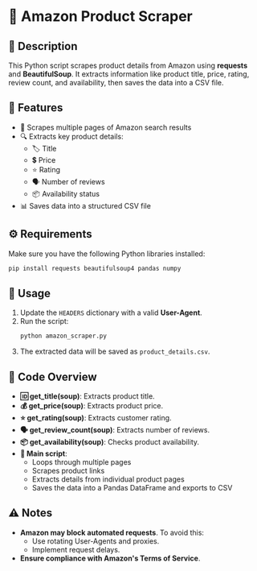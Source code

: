 # 🛒 Amazon Product Scraper

## 📌 Description
This Python script scrapes product details from Amazon using **requests** and **BeautifulSoup**. It extracts information like product title, price, rating, review count, and availability, then saves the data into a CSV file.

## 🌟 Features
- 📄 Scrapes multiple pages of Amazon search results
- 🔍 Extracts key product details:
  - 🏷️ Title
  - 💲 Price
  - ⭐ Rating
  - 🗣️ Number of reviews
  - 📦 Availability status
- 📊 Saves data into a structured CSV file

## ⚙️ Requirements
Make sure you have the following Python libraries installed:
```bash
pip install requests beautifulsoup4 pandas numpy
```

## 🚀 Usage
1. Update the `HEADERS` dictionary with a valid **User-Agent**.
2. Run the script:
   ```bash
   python amazon_scraper.py
   ```
3. The extracted data will be saved as `product_details.csv`.

## 📝 Code Overview
- **🆔 get_title(soup)**: Extracts product title.
- **💰 get_price(soup)**: Extracts product price.
- **⭐ get_rating(soup)**: Extracts customer rating.
- **🗣️ get_review_count(soup)**: Extracts number of reviews.
- **📦 get_availability(soup)**: Checks product availability.
- **🔄 Main script**:
  - Loops through multiple pages
  - Scrapes product links
  - Extracts details from individual product pages
  - Saves the data into a Pandas DataFrame and exports to CSV

## ⚠️ Notes
- **Amazon may block automated requests**. To avoid this:
  - Use rotating User-Agents and proxies.
  - Implement request delays.
- **Ensure compliance with Amazon's Terms of Service**.



